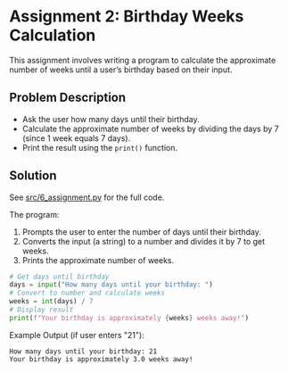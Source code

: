 # Assignment 2: Birthday Weeks Calculation

This assignment involves writing a program to calculate the approximate number of weeks until a user’s birthday based on their input.

## Problem Description
- Ask the user how many days until their birthday.
- Calculate the approximate number of weeks by dividing the days by 7 (since 1 week equals 7 days).
- Print the result using the `print()` function.

## Solution
See [src/6_assignment.py](../../src/6_assignment/6_assignment.py) for the full code.

The program:
1. Prompts the user to enter the number of days until their birthday.
2. Converts the input (a string) to a number and divides it by 7 to get weeks.
3. Prints the approximate number of weeks.

```python
# Get days until birthday
days = input("How many days until your birthday: ")
# Convert to number and calculate weeks
weeks = int(days) / 7
# Display result
print(f"Your birthday is approximately {weeks} weeks away!")
```

Example Output (if user enters "21"):
```
How many days until your birthday: 21
Your birthday is approximately 3.0 weeks away!
```